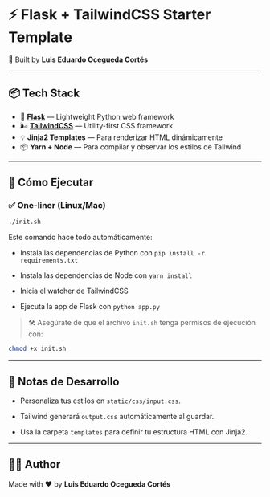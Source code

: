 # ⚡ Flask + TailwindCSS Starter Template
🚀 Built by **Luis Eduardo Ocegueda Cortés**

---

## 📦 Tech Stack

- 🐍 **[Flask](https://flask.palletsprojects.com/)** — Lightweight Python web framework
- 🌬️ **[TailwindCSS](https://tailwindcss.com/)** — Utility-first CSS framework
- 💡 **Jinja2 Templates** — Para renderizar HTML dinámicamente
- 📦 **Yarn + Node** — Para compilar y observar los estilos de Tailwind

---

## 🚀 Cómo Ejecutar

### ✅ One-liner (Linux/Mac)

```bash
./init.sh

```

Este comando hace todo automáticamente:

-   Instala las dependencias de Python con `pip install -r requirements.txt`

-   Instala las dependencias de Node con `yarn install`

-   Inicia el watcher de TailwindCSS

-   Ejecuta la app de Flask con `python app.py`


> 🛠 Asegúrate de que el archivo `init.sh` tenga permisos de ejecución con:

```bash
chmod +x init.sh

```

----------

## 🧠 Notas de Desarrollo

-   Personaliza tus estilos en `static/css/input.css`.

-   Tailwind generará `output.css` automáticamente al guardar.

-   Usa la carpeta `templates` para definir tu estructura HTML con Jinja2.


----------

## 🧑‍💻 Author

Made with ❤️ by **Luis Eduardo Ocegueda Cortés**

